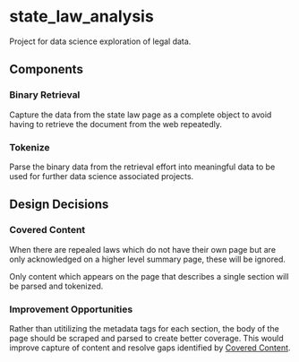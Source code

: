 # state_law_analysis

Project for data science exploration of legal data.

## Components

### Binary Retrieval

Capture the data from the state law page as a complete object to
avoid having to retrieve the document from the web repeatedly.

### Tokenize

Parse the binary data from the retrieval effort into meaningful data
to be used for further data science associated projects.

## Design Decisions

### Covered Content

When there are repealed laws which do not have their own page
but are only acknowledged on a higher level summary page,
these will be ignored.

Only content which appears on the page that describes a single
section will be parsed and tokenized.

### Improvement Opportunities

Rather than utitilizing the metadata tags for each section,
the body of the page should be scraped and parsed to create
better coverage. This would improve capture of content and
resolve gaps identified by [Covered Content](#Covered-Content).